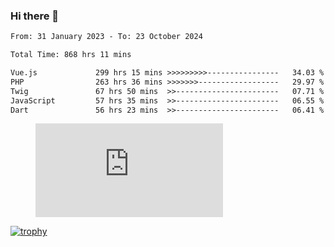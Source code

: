 ### Hi there 👋
<!--START_SECTION:waka-->

```txt
From: 31 January 2023 - To: 23 October 2024

Total Time: 868 hrs 11 mins

Vue.js             299 hrs 15 mins >>>>>>>>>----------------   34.03 %
PHP                263 hrs 36 mins >>>>>>>------------------   29.97 %
Twig               67 hrs 50 mins  >>-----------------------   07.71 %
JavaScript         57 hrs 35 mins  >>-----------------------   06.55 %
Dart               56 hrs 23 mins  >>-----------------------   06.41 %
```

<!--END_SECTION:waka-->
<!-- 
- 🔭 I’m currently working on ...
- 🌱 I’m currently learning ...
- 👯 I’m looking to collaborate on ...
- 🤔 I’m looking for help with ...
- 💬 Ask me about ...
- 📫 How to reach me: ...
- 😄 Pronouns: ...
- ⚡ Fun fact: ... -->


<figure><embed src="https://wakatime.com/share/@jakihanif/43c5af78-a69f-4ced-8cfc-b0822aa9be8f.svg"></embed></figure>

[![trophy](https://github-profile-trophy.vercel.app/?username=jakihanif23&rank=-A,-A)](https://github.com/jakihanif23)
